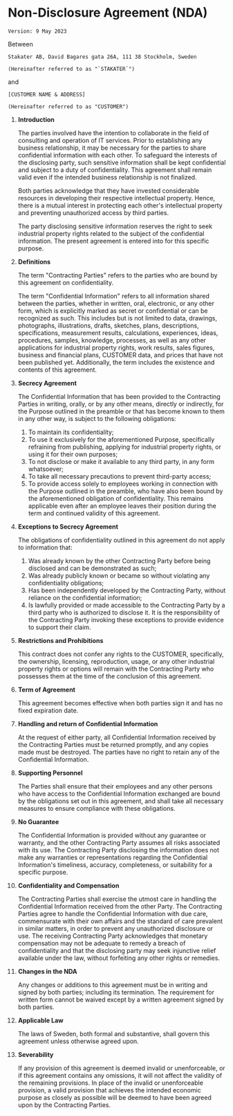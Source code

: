 # Non-Disclosure Agreement (NDA)

`Version: 9 May 2023`

Between

    Stakater AB, David Bagares gata 26A, 111 38 Stockholm, Sweden

    (Hereinafter referred to as "`STAKATER`")

and

    [CUSTOMER NAME & ADDRESS]

    (Hereinafter referred to as "CUSTOMER")

1. **Introduction**

    The parties involved have the intention to collaborate in the field of consulting and operation of IT services. Prior to establishing any business relationship, it may be necessary for the parties to share confidential information with each other. To safeguard the interests of the disclosing party, such sensitive information shall be kept confidential and subject to a duty of confidentiality. This agreement shall remain valid even if the intended business relationship is not finalized.

    Both parties acknowledge that they have invested considerable resources in developing their respective intellectual property. Hence, there is a mutual interest in protecting each other's intellectual property and preventing unauthorized access by third parties.

    The party disclosing sensitive information reserves the right to seek industrial property rights related to the subject of the confidential information. The present agreement is entered into for this specific purpose.

1. **Definitions**

    The term "Contracting Parties" refers to the parties who are bound by this agreement on confidentiality.

    The term "Confidential Information" refers to all information shared between the parties, whether in written, oral, electronic, or any other form, which is explicitly marked as secret or confidential or can be recognized as such. This includes but is not limited to data, drawings, photographs, illustrations, drafts, sketches, plans, descriptions, specifications, measurement results, calculations, experiences, ideas, procedures, samples, knowledge, processes, as well as any other applications for industrial property rights, work results, sales figures, business and financial plans, CUSTOMER data, and prices that have not been published yet. Additionally, the term includes the existence and contents of this agreement.

1. **Secrecy Agreement**

    The Confidential Information that has been provided to the Contracting Parties in writing, orally, or by any other means, directly or indirectly, for the Purpose outlined in the preamble or that has become known to them in any other way, is subject to the following obligations:

    1. To maintain its confidentiality;
    1. To use it exclusively for the aforementioned Purpose, specifically refraining from publishing, applying for industrial property rights, or using it for their own purposes;
    1. To not disclose or make it available to any third party, in any form whatsoever;
    1. To take all necessary precautions to prevent third-party access;
    1. To provide access solely to employees working in connection with the Purpose outlined in the preamble, who have also been bound by the aforementioned obligation of confidentiality. This remains applicable even after an employee leaves their position during the term and continued validity of this agreement.

1. **Exceptions to Secrecy Agreement**

    The obligations of confidentiality outlined in this agreement do not apply to information that:

    1. Was already known by the other Contracting Party before being disclosed and can be demonstrated as such;
    1. Was already publicly known or became so without violating any confidentiality obligations;
    1. Has been independently developed by the Contracting Party, without reliance on the confidential information;
    1. Is lawfully provided or made accessible to the Contracting Party by a third party who is authorized to disclose it. It is the responsibility of the Contracting Party invoking these exceptions to provide evidence to support their claim.

1. **Restrictions and Prohibitions**

    This contract does not confer any rights to the CUSTOMER, specifically, the ownership, licensing, reproduction, usage, or any other industrial property rights or options will remain with the Contracting Party who possesses them at the time of the conclusion of this agreement.

1. **Term of Agreement**

    This agreement becomes effective when both parties sign it and has no fixed expiration date.

1. **Handling and return of Confidential Information**

    At the request of either party, all Confidential Information received by the Contracting Parties must be returned promptly, and any copies made must be destroyed. The parties have no right to retain any of the Confidential Information.

1. **Supporting Personnel**

    The Parties shall ensure that their employees and any other persons who have access to the Confidential Information exchanged are bound by the obligations set out in this agreement, and shall take all necessary measures to ensure compliance with these obligations.

1. **No Guarantee**

    The Confidential Information is provided without any guarantee or warranty, and the other Contracting Party assumes all risks associated with its use. The Contracting Party disclosing the information does not make any warranties or representations regarding the Confidential Information's timeliness, accuracy, completeness, or suitability for a specific purpose.

1. **Confidentiality and Compensation**

    The Contracting Parties shall exercise the utmost care in handling the Confidential Information received from the other Party. The Contracting Parties agree to handle the Confidential Information with due care, commensurate with their own affairs and the standard of care prevalent in similar matters, in order to prevent any unauthorized disclosure or use. The receiving Contracting Party acknowledges that monetary compensation may not be adequate to remedy a breach of confidentiality and that the disclosing party may seek injunctive relief available under the law, without forfeiting any other rights or remedies.

1. **Changes in the NDA**

    Any changes or additions to this agreement must be in writing and signed by both parties; including its termination. The requirement for written form cannot be waived except by a written agreement signed by both parties.

1. **Applicable Law**

    The laws of Sweden, both formal and substantive, shall govern this agreement unless otherwise agreed upon.

1. **Severability**

    If any provision of this agreement is deemed invalid or unenforceable, or if this agreement contains any omissions, it will not affect the validity of the remaining provisions. In place of the invalid or unenforceable provision, a valid provision that achieves the intended economic purpose as closely as possible will be deemed to have been agreed upon by the Contracting Parties.

